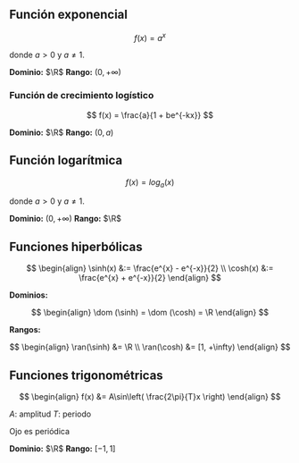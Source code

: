 ## Función exponencial

$$
f(x) = a^{x}
$$

donde $a > 0$ y $a \neq 1$.

**Dominio:** $\R$
**Rango:** $(0, +\infty)$

### Función de crecimiento logístico

$$
f(x) = \frac{a}{1 + be^{-kx}}
$$

**Dominio:** $\R$
**Rango:** $(0, a)$

## Función logarítmica

$$
f(x) = log_{a}(x)
$$

donde $a > 0$ y $a \neq 1$.

**Dominio:** $(0, +\infty)$
**Rango:** $\R$

## Funciones hiperbólicas

$$
\begin{align}
\sinh(x) &:= \frac{e^{x} - e^{-x}}{2} \\
\cosh(x) &:= \frac{e^{x} + e^{-x}}{2}
\end{align}
$$

**Dominios:**

$$
\begin{align}
\dom (\sinh) = \dom (\cosh) = \R
\end{align}
$$

**Rangos:**

$$
\begin{align}
\ran(\sinh) &= \R \\
\ran(\cosh) &= [1, +\infty)
\end{align}
$$

## Funciones trigonométricas

$$
\begin{align}
f(x) &= A\sin\left( \frac{2\pi}{T}x \right)
\end{align}
$$

$A$: amplitud
$T$: periodo

Ojo es periódica

**Dominio:** $\R$
**Rango:** $[-1, 1]$
